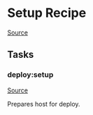 <!-- DO NOT EDIT THIS FILE! -->
<!-- Instead edit recipe/deploy/setup.php -->
<!-- Then run bin/docgen -->

# Setup Recipe

[Source](/recipe/deploy/setup.php)



## Tasks

### deploy:setup
[Source](https://github.com/deployphp/deployer/blob/master/recipe/deploy/setup.php#L5)

Prepares host for deploy.




